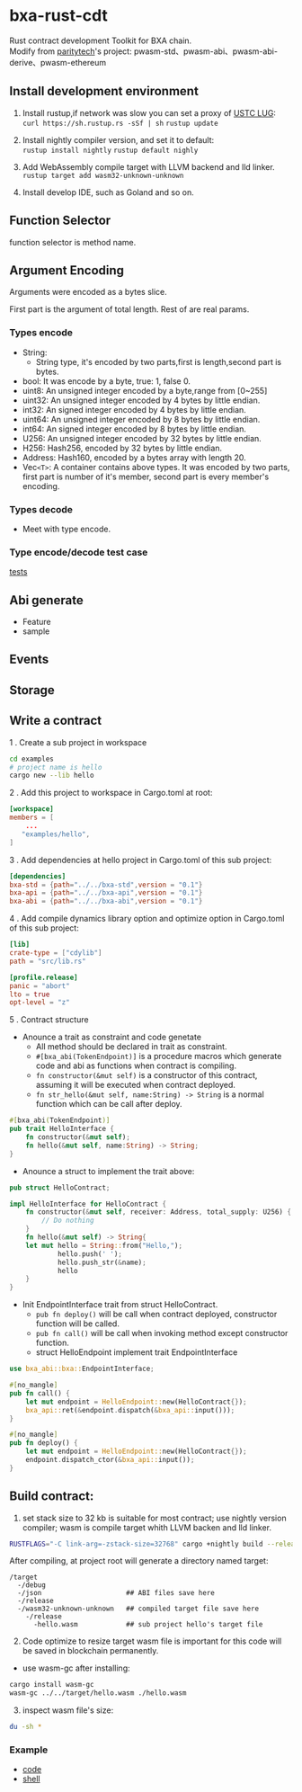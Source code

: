 # bxa-rust-cdt

Rust contract development Toolkit for BXA chain.  
Modify from [paritytech](https://github.com/paritytech)'s project: pwasm-std、pwasm-abi、pwasm-abi-derive、pwasm-ethereum

## Install development environment 
1. Install rustup,if network was slow you can set a proxy of [USTC LUG](https://lug.ustc.edu.cn/wiki/mirrors/help/rust-crates#rust_crates_镜像使用帮助):  
`curl https://sh.rustup.rs -sSf | sh`
`rustup update`

2. Install nightly compiler version, and set it to default:   
`rustup install nightly`
`rustup default nighly`  

3. Add WebAssembly compile target with LLVM backend and lld linker.
`rustup target add wasm32-unknown-unknown`

4. Install develop IDE, such as Goland and so on.

## Function Selector

function selector is method name.

## Argument Encoding

Arguments were encoded as a bytes slice.

First part is the argument of total length. Rest of are real params. 

### Types encode
* String:   
  * String type, it's encoded by two parts,first is length,second part is bytes.
* bool: It was encode by a byte, true: 1, false 0.
* uint8: An unsigned integer encoded by a byte,range from [0~255]
* uint32: An unsigned integer encoded by 4 bytes by little endian. 
* int32: An signed integer encoded by 4 bytes by little endian. 
* uint64: An unsigned integer encoded by 8 bytes by little endian. 
* int64: An signed integer encoded by 8 bytes by little endian. 
* U256: An unsigned integer encoded by 32 bytes by little endian. 
* H256: Hash256, encoded by 32 bytes by little endian. 
* Address: Hash160, encoded by a bytes array with length 20. 
* Vec`<T>`: A container contains above types. It was encoded by two parts, first part is number of it's member, second part is every member's encoding.

### Types decode
* Meet with type encode.

### Type encode/decode test case
[tests](./bxa-abi/src/bxa/tests.rs)

## Abi generate
* Feature
* sample

## Events

## Storage

## Write a contract   

1 .  Create a sub project in workspace

```bash
cd examples
# project name is hello
cargo new --lib hello
```  

2 . Add this project to workspace in Cargo.toml at root:  

```toml
[workspace]
members = [
    ...
   "examples/hello",
]
``` 
3 . Add dependencies at hello project in Cargo.toml of this sub project:
```toml
[dependencies]
bxa-std = {path="../../bxa-std",version = "0.1"}
bxa-api = {path="../../bxa-api",version = "0.1"}
bxa-abi = {path="../../bxa-abi",version = "0.1"}
```
4 . Add compile dynamics library option and optimize option in Cargo.toml of this sub project:
```toml
[lib]
crate-type = ["cdylib"]
path = "src/lib.rs"

[profile.release]
panic = "abort"
lto = true
opt-level = "z"
```  

5 . Contract structure
* Anounce a trait as constraint and code genetate
    * All method should be declared in trait as constraint.  
    * `#[bxa_abi(TokenEndpoint)]` is a procedure macros which generate code and abi as functions when contract is compiling.
    * `fn constructor(&mut self)` is a constructor of this contract, assuming it will be executed when contract deployed.
    * `fn str_hello(&mut self, name:String) -> String` is a normal function which can be call after deploy.
```rust
#[bxa_abi(TokenEndpoint)]
pub trait HelloInterface {
    fn constructor(&mut self);
    fn hello(&mut self, name:String) -> String;
}
```
* Anounce a struct to implement the trait above:
```rust
pub struct HelloContract;

impl HelloInterface for HelloContract {
    fn constructor(&mut self, receiver: Address, total_supply: U256) {
        // Do nothing
    }
    fn hello(&mut self) -> String{
    let mut hello = String::from("Hello,");
            hello.push(' ');
            hello.push_str(&name);
            hello
    }
}
```
* Init EndpointInterface trait from struct HelloContract.
    * `pub fn deploy()` will be call when contract deployed, constructor function will be called.
    * `pub fn call()` will be call when invoking method except constructor function.
    * struct HelloEndpoint implement trait EndpointInterface
```rust
use bxa_abi::bxa::EndpointInterface;

#[no_mangle]
pub fn call() {
    let mut endpoint = HelloEndpoint::new(HelloContract{});
    bxa_api::ret(&endpoint.dispatch(&bxa_api::input()));
}

#[no_mangle]
pub fn deploy() {
    let mut endpoint = HelloEndpoint::new(HelloContract{});
    endpoint.dispatch_ctor(&bxa_api::input());
}
```

## Build contract:
1.  set stack size to 32 kb is suitable for most contract; use nightly version compiler; wasm is compile target whith LLVM backen and lld linker.
```bash
RUSTFLAGS="-C link-arg=-zstack-size=32768" cargo +nightly build --release --target wasm32-unknown-unknown
```  
After compiling, at project root will generate a directory named target:
```
/target  
  -/debug
  -/json                     ## ABI files save here
  -/release
  -/wasm32-unknown-unknown   ## compiled target file save here
    -/release
      -hello.wasm            ## sub project hello's target file  
```
2. Code optimize to resize target wasm file is important for this code will be saved in blockchain permanently.
* use wasm-gc after installing:
```bash
cargo install wasm-gc
wasm-gc ../../target/hello.wasm ./hello.wasm
```  
3. inspect wasm file's size:
```bash
du -sh *
```  
### Example
* [code](./examples/bxa/src/lib.rs)
* [shell](./examples/bxa/build.sh)
